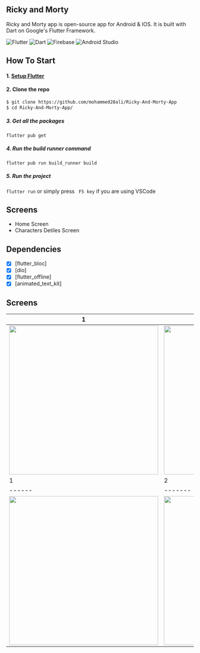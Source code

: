 ## Ricky and Morty<br>

Ricky and Morty app is open-source  app for Android & IOS. It is built with Dart on Google's Flutter Framework.

![Flutter](https://img.shields.io/badge/Flutter-%2302569B.svg?style=for-the-badge&logo=Flutter&logoColor=white)
![Dart](https://img.shields.io/badge/Dart-0175C2?style=for-the-badge&logo=dart&logoColor=white)
![Firebase](https://img.shields.io/badge/Firebase-039BE5?style=for-the-badge&logo=Firebase&logoColor=white)
![Android Studio](https://img.shields.io/badge/Android%20Studio-3DDC84.svg?style=for-the-badge&logo=android-studio&logoColor=white)



## How To Start
#### 1. [Setup Flutter](https://flutter.io/setup/)

#### 2. Clone the repo

```sh
$ git clone https://github.com/mohammed28ali/Ricky-And-Morty-App
$ cd Ricky-And-Morty-App/
```

##### 3. Get all the packages

`flutter pub get`

##### 4. Run the build runner command

`flutter pub run build_runner build `

##### 5. Run the project

`flutter run` or simply press ` F5 key` if you are using VSCode


## Screens
-   Home Screen
-   Characters Detiles Screen
## Dependencies
- [x] [flutter_bloc]
- [x] [dio]
- [x] [flutter_offline]
- [x] [animated_text_kit]
## Screens
|1|2|
|------|-------|
|<img src="snapshot/one.png" width="400">|<img src="snapshot/two.png" width="400">|
|1|2|
|------|-------|
|<img src="snapshot/one.png" width="400">|<img src="snapshot/two.png" width="400">|











